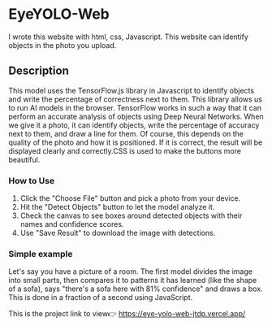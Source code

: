 # EyeYOLO-Web
I wrote this website with html, css, Javascript. This website can identify objects in the photo you upload.

## Description
This model uses the TensorFlow.js library in Javascript to identify objects and write the percentage of correctness next to them. This library allows us to run AI models in the browser. TensorFlow works in such a way that it can perform an accurate analysis of objects using Deep Neural Networks. When we give it a photo, it can identify objects, write the percentage of accuracy next to them, and draw a line for them. Of course, this depends on the quality of the photo and how it is positioned. If it is correct, the result will be displayed clearly and correctly.CSS is used to make the buttons more beautiful.

### How to Use
1. Click the "Choose File" button and pick a photo from your device.
2. Hit the "Detect Objects" button to let the model analyze it.
3. Check the canvas to see boxes around detected objects with their names and confidence scores.
4. Use "Save Result" to download the image with detections.



### Simple example
Let's say you have a picture of a room. The first model divides the image into small parts, then compares it to patterns it has learned (like the shape of a sofa), says "there's a sofa here with 81% confidence" and draws a box. This is done in a fraction of a second using JavaScript.

This is the project link to view👉 https://eye-yolo-web-jtdp.vercel.app/

